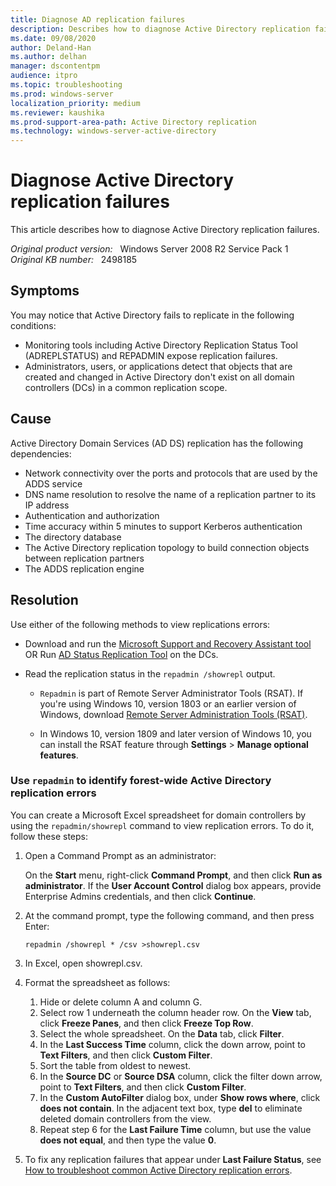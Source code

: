 ```yaml
---
title: Diagnose AD replication failures
description: Describes how to diagnose Active Directory replication failures.
ms.date: 09/08/2020
author: Deland-Han
ms.author: delhan
manager: dscontentpm
audience: itpro
ms.topic: troubleshooting
ms.prod: windows-server
localization_priority: medium
ms.reviewer: kaushika
ms.prod-support-area-path: Active Directory replication
ms.technology: windows-server-active-directory
---
```

# Diagnose Active Directory replication failures

This article describes how to diagnose Active Directory replication failures.

_Original product version:_ &nbsp; Windows Server 2008 R2 Service Pack 1  
_Original KB number:_ &nbsp; 2498185

## Symptoms

You may notice that Active Directory fails to replicate in the following conditions:

- Monitoring tools including Active Directory Replication Status Tool (ADREPLSTATUS) and REPADMIN expose replication failures.
- Administrators, users, or applications detect that objects that are created and changed in Active Directory don't exist on all domain controllers (DCs) in a common replication scope.

## Cause

Active Directory Domain Services (AD DS) replication has the following dependencies:

- Network connectivity over the ports and protocols that are used by the ADDS service
- DNS name resolution to resolve the name of a replication partner to its IP address
- Authentication and authorization
- Time accuracy within 5 minutes to support Kerberos authentication
- The directory database
- The Active Directory replication topology to build connection objects between replication partners
- The ADDS replication engine

## Resolution

Use either of the following methods to view replications errors:

- Download and run the [Microsoft Support and Recovery Assistant tool](https://aka.ms/sara-adreplication) OR Run [AD Status Replication Tool](https://www.microsoft.com/download/details.aspx?id=30005) on the DCs.
- Read the replication status in the `repadmin /showrepl` output.

  - `Repadmin` is part of Remote Server Administrator Tools (RSAT). If you're using Windows 10, version 1803 or an earlier version of Windows, download [Remote Server Administration Tools (RSAT)](https://www.microsoft.com/download/details.aspx?id=45520).
  
  - In Windows 10, version 1809 and later version of Windows 10, you can install the RSAT feature through **Settings** > **Manage optional features**.

### Use `repadmin` to identify forest-wide Active Directory replication errors

You can create a Microsoft Excel spreadsheet for domain controllers by using the `repadmin/showrepl` command to view replication errors. To do it, follow these steps:

1. Open a Command Prompt as an administrator:

    On the **Start** menu, right-click **Command Prompt**, and then click **Run as administrator**. If the **User Account Control** dialog box appears, provide Enterprise Admins credentials, and then click **Continue**.

2. At the command prompt, type the following command, and then press Enter:

    ```console
    repadmin /showrepl * /csv >showrepl.csv
    ```

3. In Excel, open showrepl.csv.

4. Format the spreadsheet as follows:

   1. Hide or delete column A and column G.
   2. Select row 1 underneath the column header row. On the **View** tab, click **Freeze Panes**, and then click **Freeze Top Row**.
   3. Select the whole spreadsheet. On the **Data** tab, click **Filter**.
   4. In the **Last Success Time** column, click the down arrow, point to **Text Filters**, and then click **Custom Filter**.
   5. Sort the table from oldest to newest.
   6. In the **Source DC** or **Source DSA** column, click the filter down arrow, point to **Text Filters**, and then click **Custom Filter**.
   7. In the **Custom AutoFilter** dialog box, under **Show rows where**, click **does not contain**. In the adjacent text box, type **del** to eliminate deleted domain controllers from the view.
   8. Repeat step 6 for the **Last Failure Time** column, but use the value **does not equal**, and then type the value **0**.

5. To fix any replication failures that appear under **Last Failure Status**, see [How to troubleshoot common Active Directory replication errors](https://support.microsoft.com/help/3108513/how-to-troubleshoot-common-active-directory-replication-errors).

